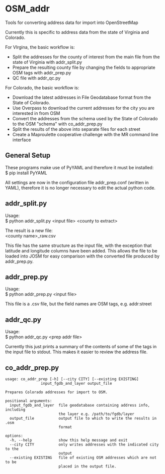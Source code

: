 # OSM_addr
Tools for converting address data for import into OpenStreetMap

Currently this is specific to address data from the state of Virginia and Colorado.  

For VIrgina, the basic workflow is:
* Split the addresses for the county of interest from the main file from the state of Virginia with addr_split.py
* Prepare the resulting county file by changing the fields to appropriate OSM tags with addr_prep.py
* QC file with addr_qc.py

For Colorado, the basic workflow is:
* Download the latest addresses in File Geodatabase format from the State of Colorado.
* Use Overpass to download the current addresses for the city you are interested in from OSM
* Convert the addresses from the schema used by the State of Colorado to the OSM "schema" with co_addr_prep.py
* Split the results of the above into separate files for each street
* Create a Maproulette cooperative challenge with the MR command line interface


General Setup
-------------
These programs make use of PyYAML and therefore it must be installed:<br>
$ pip install PyYAML

All settings are now in the configuration file addr_prep.conf (written in YAML), therefore it is no longer necessary to edit the actual python code.

addr_split.py
-------------
Usage: <br>
  $ python addr_split.py \<input file> \<county to extract>

The result is a new file:<br>
\<county name>_raw.csv<br>

This file has the same structure as the input file, with the exception that latitude and longitude columns have been added. This allows the file to be loaded into JOSM for easy comparison with the converted file produced by addr_prep.py.


addr_prep.py
------------
Usage: <br>
$ python addr_prep.py \<input file> <br>

This file is a .csv file, but the field names are OSM tags, e.g. addr:street

addr_qc.py
----------
Usage: <br>
$ python addr_qc.py \<prep addr file>

Currently this just prints a summary of the contents of some of the tags in the input file to stdout.  This makes it easier to review the address file. 

co_addr_prep.py
---------------
    usage: co_addr_prep [-h] [--city CITY] [--existing EXISTING]
                    input_fgdb_and_layer output_file
    
    Prepares Colorado addresses for import to OSM.

    positional arguments:
      input_fgdb_and_layer  file geodatabase containing address info, including
                            the layer e.g. /path/to/fgdb/layer
      output_file           output file to which to write the results in .osm
                            format
    
    options:
      -h, --help            show this help message and exit
      --city CITY           only writes addresses with the indicated city to the
                            output
      --existing EXISTING   file of existing OSM addresses which are not to be
                            placed in the output file.





  

